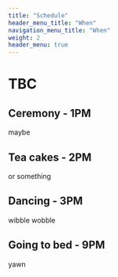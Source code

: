 ```yaml
---
title: "Schedule"
header_menu_title: "When"
navigation_menu_title: "When"
weight: 2
header_menu: true
---
```


# TBC

## Ceremony - 1PM
maybe

## Tea cakes - 2PM
or something

## Dancing - 3PM
wibble wobble

## Going to bed - 9PM
yawn

